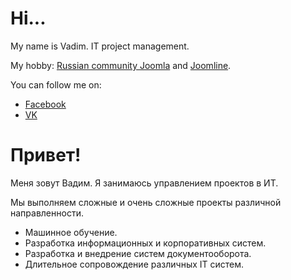# Hi...

My name is Vadim. IT project management.

My hobby: [Russian community Joomla](https://joomlaportal.ru/) and [Joomline](https://joomline.ru/).

You can follow me on:
* [Facebook](https://www.facebook.com/zikkuratvk)
* [VK](https://vk.com/zikkuratvk)


# Привет!

Меня зовут Вадим. Я занимаюсь управлением проектов в ИТ.

Мы выполняем сложные и очень сложные проекты различной направленности. 

- Машинное обучение.
- Разработка информационных и корпоративных систем.
- Разработка и внедрение систем документооборота.
- Длительное сопровождение различных IT систем.
